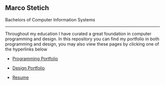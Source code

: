 ## Marco Stetich 
Bachelors of Computer Information Systems

---
Throughout my education I have curated a great foundation in computer programming and design. In this repository you can find my portfolio in both programming and design, you may also view these pages by clicking one of the hyperlinks below

- [Programming Portfolio](https://github.com/6oku/resume-portfolio/tree/main/ProgrammingPortfolio)

- [Design Portfolio](https://github.com/6oku/resume-portfolio/tree/main/DesignPortfolio)

- [Resume](../resume-portfolio/RESUME2022.pdf)


